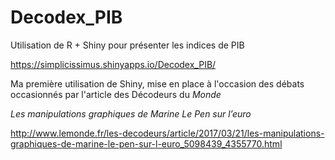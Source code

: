 # Decodex_PIB
Utilisation de R + Shiny pour présenter les indices de PIB

https://simplicissimus.shinyapps.io/Decodex_PIB/

Ma première utilisation de Shiny, mise en place à l'occasion des débats occasionnés par l'article des Décodeurs du <i>Monde</i>

<i>Les manipulations graphiques de Marine Le Pen sur l’euro</i>

http://www.lemonde.fr/les-decodeurs/article/2017/03/21/les-manipulations-graphiques-de-marine-le-pen-sur-l-euro_5098439_4355770.html

